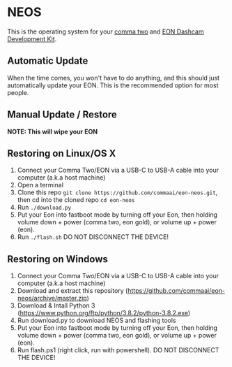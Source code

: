 NEOS
======

This is the operating system for your [comma two](https://comma.ai/shop/products/comma-two-devkit) and [EON Dashcam Development Kit](https://shop.comma.ai/products/eon-dashcam-devkit).

Automatic Update
------

When the time comes, you won't have to do anything, and this should just automatically update your EON. This is the recommended option for most people.

Manual Update / Restore
------

<b>NOTE: This will wipe your EON</b>

Restoring on Linux/OS X
------

1. Connect your Comma Two/EON via a USB-C to USB-A cable into your computer (a.k.a host machine)
2. Open a terminal
3. Clone this repo `git clone https://github.com/commaai/eon-neos.git`, then cd into the cloned repo `cd eon-neos`
4. Run `./download.py`
5. Put your Eon into fastboot mode by turning off your Eon, then holding volume down + power (comma two, eon gold), or volume up + power (eon).
6. Run `./flash.sh` DO NOT DISCONNECT THE DEVICE!

Restoring on Windows
------
1. Connect your Comma Two/EON via a USB-C to USB-A cable into your computer (a.k.a host machine)
2. Download and extract this repository (https://github.com/commaai/eon-neos/archive/master.zip)
3. Download & Intall Python 3 (https://www.python.org/ftp/python/3.8.2/python-3.8.2.exe)
4. Run download.py to download NEOS and flashing tools
5. Put your Eon into fastboot mode by turning off your Eon, then holding volume down + power (comma two, eon gold), or volume up + power (eon).
6. Run flash.ps1 (right click, run with powershell). DO NOT DISCONNECT THE DEVICE!
